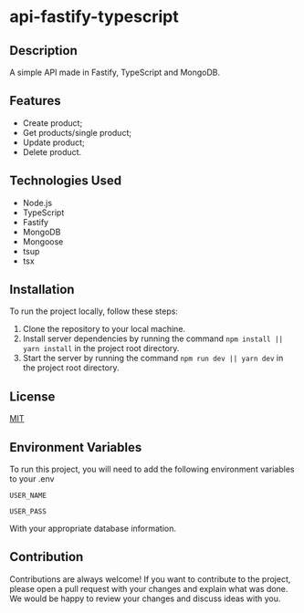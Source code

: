 # api-fastify-typescript

## <h2>Description</h2>
<p>A simple API made in Fastify, TypeScript and MongoDB.</p>

## <h2>Features</h2>
<ul>
	<li>Create product;</li>
	<li>Get products/single product;</li>
	<li>Update product;</li>
	<li>Delete product.</li>
</ul>

## <h2>Technologies Used</h2>
<ul>
	<li>Node.js</li>
  <li>TypeScript</li>
	<li>Fastify</li>
	<li>MongoDB</li>
	<li>Mongoose</li>
	<li>tsup</li>
	<li>tsx</li>
</ul>

## <h2>Installation</h2>
<p>To run the project locally, follow these steps:</p>
<ol>
	<li>Clone the repository to your local machine.</li>
	<li>Install server dependencies by running the command <code>npm install || yarn install</code> in the project root directory.</li>
	<li>Start the server by running the command <code>npm run dev || yarn dev</code> in the project root directory.</li>
</ol>

## License

[MIT](https://choosealicense.com/licenses/mit/)

## Environment Variables

To run this project, you will need to add the following environment variables to your .env

`USER_NAME`

`USER_PASS`

With your appropriate database information.

## <h2>Contribution</h2>
<p>Contributions are always welcome! If you want to contribute to the project, please open a pull request with your changes and 
explain what was done. We would be happy to review your changes and discuss ideas with you.</p>
